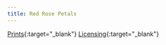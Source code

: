 ```yaml
---
title: Red Rose Petals
---
```

[Prints](https://pixels.com/featured/red-rose-petals-brady-lane.html){:target="_blank"}
[Licensing](https://licensing.pixels.com/featured/red-rose-petals-brady-lane.html){:target="_blank"}